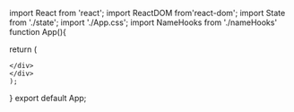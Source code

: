 
import React from 'react';
import ReactDOM from'react-dom';
import State from './state';
import './App.css';
import NameHooks from './nameHooks'
function App(){
  
  return (
  <div> 
  <div className="App">
 <State />
  <NameHooks />
  
    
    </div> 
    </div>
    );
  }
  export default App;

